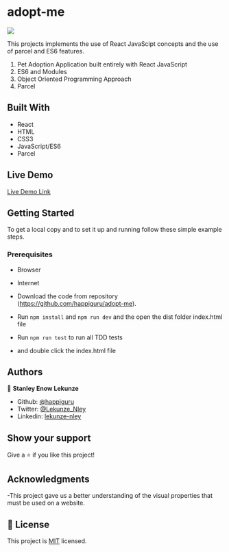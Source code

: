 # adopt-me

![](https://img.shields.io/badge/Microverse-blueviolet)

This projects implements the use of React JavaScipt concepts and the use of parcel and ES6 features.

1. Pet Adoption Application built entirely with React JavaScript
2. ES6 and Modules
3. Object Oriented Programming Approach
4. Parcel

## Built With

- React
- HTML
- CSS3
- JavaScript/ES6
- Parcel

## Live Demo

[Live Demo Link](http://www.lekunzestanley.me/)

## Getting Started

To get a local copy and to set it up and running follow these simple example steps.

### Prerequisites

- Browser
- Internet

- Download the code from repository (https://github.com/happiguru/adopt-me).
- Run `npm install` and `npm run dev` and the open the dist folder index.html file
- Run `npm run test` to run all TDD tests
- and double click the index.html file

## Authors

👤 **Stanley Enow Lekunze**

- Github: [@happiguru](https://github.com/happiguru)
- Twitter: [@Lekunze_Nley](https://twitter.com/Lekunze_Nley)
- Linkedin: [lekunze-nley](https://www.linkedin.com/in/lekunze-nley/)

## Show your support

Give a ⭐️ if you like this project!

## Acknowledgments

-This project gave us a better understanding of the visual properties that must be used on a website.

## 📝 License

This project is [MIT](LICENSE) licensed.
